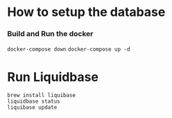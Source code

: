 # How to setup the database

### Build and Run the docker
```docker-compose down```
```docker-compose up -d```

# Run Liquidbase

```
brew install liquibase
liquidbase status
liquibase update
